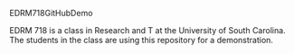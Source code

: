 EDRM718GitHubDemo

EDRM 718 is a class in Research and T at the University of South Carolina. The students in the class 
are using this repository for a demonstration.
